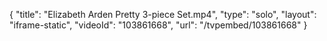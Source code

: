 {
    "title": "Elizabeth Arden Pretty 3-piece Set.mp4",
    "type": "solo",
    "layout": "iframe-static",
    "videoId": "103861668",
    "url": "\/tvpembed\/103861668"
}